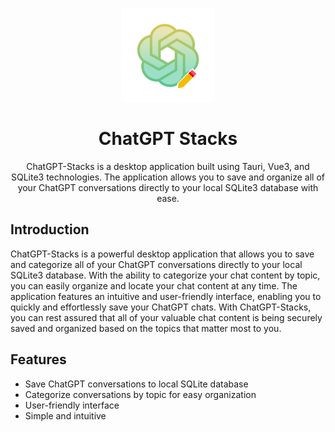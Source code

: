 <p align="center">
  <img width="150px" src="./public/icon_256X256@2x.png" alt="ChatGPT-Stacks"><br/>
  <h1 align="center">ChatGPT Stacks</h1>
</p>

<p align="center">
  ChatGPT-Stacks is a desktop application built using Tauri, Vue3, and SQLite3 technologies. The application allows you to save and organize all of your ChatGPT conversations directly to your local SQLite3 database with ease.
</p>

## Introduction

ChatGPT-Stacks is a powerful desktop application that allows you to save and categorize all of your ChatGPT conversations directly to your local SQLite3 database. With the ability to categorize your chat content by topic, you can easily organize and locate your chat content at any time. The application features an intuitive and user-friendly interface, enabling you to quickly and effortlessly save your ChatGPT chats. With ChatGPT-Stacks, you can rest assured that all of your valuable chat content is being securely saved and organized based on the topics that matter most to you.

## Features
- Save ChatGPT conversations to local SQLite database
- Categorize conversations by topic for easy organization
- User-friendly interface
- Simple and intuitive
